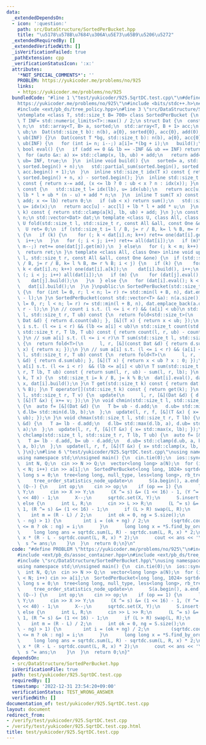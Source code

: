 ```yaml
---
data:
  _extendedDependsOn:
  - icon: ':question:'
    path: src/DataStructure/SortedPerBucket.hpp
    title: "\u5178\u578B\u7684\u306A\u5E73\u65B9\u5206\u5272"
  _extendedRequiredBy: []
  _extendedVerifiedWith: []
  _isVerificationFailed: true
  _pathExtension: cpp
  _verificationStatusIcon: ':x:'
  attributes:
    '*NOT_SPECIAL_COMMENTS*': ''
    PROBLEM: https://yukicoder.me/problems/no/925
    links:
    - https://yukicoder.me/problems/no/925
  bundledCode: "#line 1 \"test/yukicoder/925.SqrtDC.test.cpp\"\n#define PROBLEM \"\
    https://yukicoder.me/problems/no/925\"\n#include <bits/stdc++.h>\n#include <ext/pb_ds/assoc_container.hpp>\n\
    #include <ext/pb_ds/tree_policy.hpp>\n#line 3 \"src/DataStructure/SortedPerBucket.hpp\"\
    \ntemplate <class T, std::size_t B= 700> class SortedPerBucket {\n static constexpr\
    \ T INF= std::numeric_limits<T>::max() / 2;\n struct Dat {\n  const std::size_t\
    \ n;\n  std::array<T, B> a, sorted;\n  std::array<T, B + 1> acc;\n  T add, lb,\
    \ ub;\n  Dat(std::size_t b): n(b), a{0}, sorted{0}, acc{0}, add(0), lb(-INF),\
    \ ub(INF) {}\n  Dat(const T *bg, std::size_t b): n(b), a{0}, acc{0}, add(0), lb(-INF),\
    \ ub(INF) {\n   for (int i= n; i--;) a[i]= *(bg + i);\n   build();\n  }\n  inline\
    \ bool eval() {\n   if (add == 0 && lb == -INF && ub == INF) return false;\n \
    \  for (auto &x: a) x= std::clamp(x, lb, ub) + add;\n   return add= 0, lb= -INF,\
    \ ub= INF, true;\n  }\n  inline void build() {\n   sorted= a, std::sort(sorted.begin(),\
    \ sorted.begin() + n);\n   std::partial_sum(sorted.begin(), sorted.begin() + n,\
    \ acc.begin() + 1);\n  }\n  inline std::size_t idx(T x) const { return std::lower_bound(sorted.begin(),\
    \ sorted.begin() + n, x) - sorted.begin(); }\n  inline std::size_t count(T x)\
    \ const { return x-= add, (x <= lb ? 0 : ub < x ? n : idx(x)); }\n  inline T sum()\
    \ const {\n   std::size_t l= idx(lb), u= idx(ub);\n   return acc[u] - acc[l] +\
    \ lb * l + ub * (n - u) + add * n;\n  }\n  inline T sum(T x) const {\n   if (x-=\
    \ add; x <= lb) return 0;\n   if (ub < x) return sum();\n   std::size_t l= idx(lb),\
    \ u= idx(x);\n   return acc[u] - acc[l] + lb * l + add * u;\n  }\n  inline T get(std::size_t\
    \ k) const { return std::clamp(a[k], lb, ub) + add; }\n };\n const std::size_t\
    \ n;\n std::vector<Dat> dat;\n template <class U, class All, class One> inline\
    \ U fold(std::size_t l, std::size_t r, const All &all, const One &one) const {\n\
    \  U ret= 0;\n  if (std::size_t i= l / B, j= r / B, k= l % B, m= r % B; i < j)\
    \ {\n   if (k) {\n    for (; k < dat[i].n; k++) ret+= one(dat[i].get(k));\n  \
    \  i++;\n   }\n   for (; i < j; i++) ret+= all(dat[i]);\n   if (m)\n    for (;\
    \ m--;) ret+= one(dat[j].get(m));\n  } else\n   for (; k < m; k++) ret+= one(dat[i].get(k));\n\
    \  return ret;\n }\n template <class All, class One> inline void update(std::size_t\
    \ l, std::size_t r, const All &all, const One &one) {\n  if (std::size_t i= l\
    \ / B, j= r / B, k= l % B, m= r % B; i < j) {\n   if (k) {\n    for (dat[i].eval();\
    \ k < dat[i].n; k++) one(dat[i].a[k]);\n    dat[i].build(), i++;\n   }\n   for\
    \ (; i < j; i++) all(dat[i]);\n   if (m) {\n    for (dat[j].eval(); m--;) one(dat[j].a[m]);\n\
    \    dat[j].build();\n   }\n  } else {\n   for (dat[i].eval(); k < m; k++) one(dat[i].a[k]);\n\
    \   dat[i].build();\n  }\n }\npublic:\n SortedPerBucket(std::size_t n_): n(n_)\
    \ {\n  for (int l= 0, r; l < n; l= r) r= std::min(l + B, n), dat.emplace_back(r\
    \ - l);\n }\n SortedPerBucket(const std::vector<T> &a): n(a.size()) {\n  for (int\
    \ l= 0, r; l < n; l= r) r= std::min(l + B, n), dat.emplace_back(a.data() + l,\
    \ r - l);\n }\n // count i s.t. (l <= i < r) && (a[i] < ub)\n std::size_t count(std::size_t\
    \ l, std::size_t r, T ub) const {\n  return fold<std::size_t>(\n      l, r, [&](const\
    \ Dat &d) { return d.count(ub); }, [&](T x) { return x < ub; });\n }\n // count\
    \ i s.t. (l <= i < r) && (lb <= a[i] < ub)\n std::size_t count(std::size_t l,\
    \ std::size_t r, T lb, T ub) const { return count(l, r, ub) - count(l, r, lb);\
    \ }\n // sum a[i] s.t. (l <= i < r)\n T sum(std::size_t l, std::size_t r) const\
    \ {\n  return fold<T>(\n      l, r, [&](const Dat &d) { return d.sum(); }, [&](T\
    \ x) { return x; });\n }\n // sum a[i] s.t. (l <= i < r) && (a[i] < ub)\n T sum(std::size_t\
    \ l, std::size_t r, T ub) const {\n  return fold<T>(\n      l, r, [&](const Dat\
    \ &d) { return d.sum(ub); }, [&](T x) { return x < ub ? x : 0; });\n }\n // sum\
    \ a[i] s.t. (l <= i < r)  && (lb <= a[i] < ub)\n T sum(std::size_t l, std::size_t\
    \ r, T lb, T ub) const { return sum(l, r, ub) - sum(l, r, lb); }\n void set(std::size_t\
    \ k, T x) {\n  std::size_t i= k / B, j= k % B;\n  dat[i].eval(), dat[i].a[j]=\
    \ x, dat[i].build();\n }\n T get(std::size_t k) const { return dat[k / B].get(k\
    \ % B); }\n T operator[](std::size_t k) const { return get(k); }\n void add(std::size_t\
    \ l, std::size_t r, T v) {\n  update(\n      l, r, [&](Dat &d) { d.add+= v; },\
    \ [&](T &x) { x+= v; });\n }\n void chmin(std::size_t l, std::size_t r, T ub)\
    \ {\n  auto f= [&](Dat &d) {\n   T b= ub - d.add;\n   d.ub= std::min(d.ub, b),\
    \ d.lb= std::min(d.lb, b);\n  };\n  update(l, r, f, [&](T &x) { x= std::min(x,\
    \ ub); });\n }\n void chmax(std::size_t l, std::size_t r, T lb) {\n  auto f= [&](Dat\
    \ &d) {\n   T a= lb - d.add;\n   d.lb= std::max(d.lb, a), d.ub= std::max(d.ub,\
    \ a);\n  };\n  update(l, r, f, [&](T &x) { x= std::max(x, lb); });\n }\n void\
    \ chclamp(std::size_t l, std::size_t r, T lb, T ub) {\n  auto f= [&](Dat &d) {\n\
    \   T a= lb - d.add, b= ub - d.add;\n   d.ub= std::clamp(d.ub, a, b), d.lb= std::clamp(d.lb,\
    \ a, b);\n  };\n  update(l, r, f, [&](T &x) { x= std::clamp(x, lb, ub); });\n\
    \ }\n};\n#line 6 \"test/yukicoder/925.SqrtDC.test.cpp\"\nusing namespace __gnu_pbds;\n\
    using namespace std;\n\nsigned main() {\n  cin.tie(0);\n  ios::sync_with_stdio(0);\n\
    \  int N, Q;\n  cin >> N >> Q;\n  vector<long long> a(N);\n  for (int i = 0; i\
    \ < N; i++) cin >> a[i];\n  SortedPerBucket<long long, 1024> sqrtdc(a);\n  long\
    \ long s = 0;\n  tree<long long, null_type, less<long long>, rb_tree_tag,\n  \
    \     tree_order_statistics_node_update>\n      S(a.begin(), a.end());\n  while\
    \ (Q--) {\n    int op;\n    cin >> op;\n    if (op == 1) {\n      long long X,\
    \ Y;\n      cin >> X >> Y;\n      (X ^= s) &= (1 << 16) - 1, (Y ^= s) &= (1ll\
    \ << 40) - 1;\n      X--;\n      sqrtdc.set(X, Y);\n      S.insert(Y);\n    }\
    \ else {\n      int L, R;\n      cin >> L >> R;\n      (L ^= s) &= (1 << 16) -\
    \ 1, (R ^= s) &= (1 << 16) - 1;\n      if (L > R) swap(L, R);\n      L--;\n  \
    \    int m = (R - L) / 2;\n      int ok = 0, ng = S.size();\n      while (abs(ok\
    \ - ng) > 1) {\n        int i = (ok + ng) / 2;\n        (sqrtdc.count(L, R, *S.find_by_order(i))\
    \ <= m ? ok : ng) = i;\n      }\n      long long x = *S.find_by_order(ok);\n \
    \     long long ans = sqrtdc.sum(L, R) - sqrtdc.sum(L, R, x) * 2;\n      ans -=\
    \ x * (R - L - sqrtdc.count(L, R, x) * 2);\n      cout << ans << '\\n';\n    \
    \  s ^= ans;\n    }\n  }\n  return 0;\n}\n"
  code: "#define PROBLEM \"https://yukicoder.me/problems/no/925\"\n#include <bits/stdc++.h>\n\
    #include <ext/pb_ds/assoc_container.hpp>\n#include <ext/pb_ds/tree_policy.hpp>\n\
    #include \"src/DataStructure/SortedPerBucket.hpp\"\nusing namespace __gnu_pbds;\n\
    using namespace std;\n\nsigned main() {\n  cin.tie(0);\n  ios::sync_with_stdio(0);\n\
    \  int N, Q;\n  cin >> N >> Q;\n  vector<long long> a(N);\n  for (int i = 0; i\
    \ < N; i++) cin >> a[i];\n  SortedPerBucket<long long, 1024> sqrtdc(a);\n  long\
    \ long s = 0;\n  tree<long long, null_type, less<long long>, rb_tree_tag,\n  \
    \     tree_order_statistics_node_update>\n      S(a.begin(), a.end());\n  while\
    \ (Q--) {\n    int op;\n    cin >> op;\n    if (op == 1) {\n      long long X,\
    \ Y;\n      cin >> X >> Y;\n      (X ^= s) &= (1 << 16) - 1, (Y ^= s) &= (1ll\
    \ << 40) - 1;\n      X--;\n      sqrtdc.set(X, Y);\n      S.insert(Y);\n    }\
    \ else {\n      int L, R;\n      cin >> L >> R;\n      (L ^= s) &= (1 << 16) -\
    \ 1, (R ^= s) &= (1 << 16) - 1;\n      if (L > R) swap(L, R);\n      L--;\n  \
    \    int m = (R - L) / 2;\n      int ok = 0, ng = S.size();\n      while (abs(ok\
    \ - ng) > 1) {\n        int i = (ok + ng) / 2;\n        (sqrtdc.count(L, R, *S.find_by_order(i))\
    \ <= m ? ok : ng) = i;\n      }\n      long long x = *S.find_by_order(ok);\n \
    \     long long ans = sqrtdc.sum(L, R) - sqrtdc.sum(L, R, x) * 2;\n      ans -=\
    \ x * (R - L - sqrtdc.count(L, R, x) * 2);\n      cout << ans << '\\n';\n    \
    \  s ^= ans;\n    }\n  }\n  return 0;\n}"
  dependsOn:
  - src/DataStructure/SortedPerBucket.hpp
  isVerificationFile: true
  path: test/yukicoder/925.SqrtDC.test.cpp
  requiredBy: []
  timestamp: '2022-12-31 23:54:20+09:00'
  verificationStatus: TEST_WRONG_ANSWER
  verifiedWith: []
documentation_of: test/yukicoder/925.SqrtDC.test.cpp
layout: document
redirect_from:
- /verify/test/yukicoder/925.SqrtDC.test.cpp
- /verify/test/yukicoder/925.SqrtDC.test.cpp.html
title: test/yukicoder/925.SqrtDC.test.cpp
---
```

